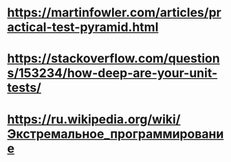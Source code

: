 # https://martinfowler.com/articles/practical-test-pyramid.html
# https://stackoverflow.com/questions/153234/how-deep-are-your-unit-tests/
# https://ru.wikipedia.org/wiki/Экстремальное_программирование

